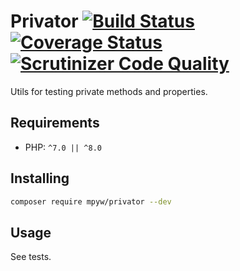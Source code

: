 # Privator [![Build Status](https://github.com/mpyw/privator/actions/workflows/test.yml/badge.svg?branch=master)](https://github.com/mpyw/privator/actions) [![Coverage Status](https://coveralls.io/repos/github/mpyw/privator/badge.svg?branch=master)](https://coveralls.io/github/mpyw/privator?branch=master) [![Scrutinizer Code Quality](https://scrutinizer-ci.com/g/mpyw/privator/badges/quality-score.png?b=master)](https://scrutinizer-ci.com/g/mpyw/privator/?branch=master)

Utils for testing private methods and properties.

## Requirements

- PHP: `^7.0 || ^8.0`

## Installing

```sh
composer require mpyw/privator --dev
```

## Usage

See tests.
